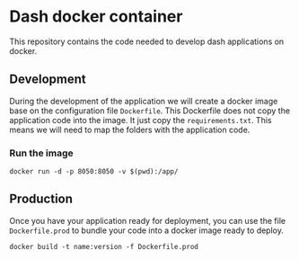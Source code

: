 # Dash docker container

This repository contains the code needed to develop dash applications
on docker.

## Development

During the development of the application we will create a docker image base on the
configuration file `Dockerfile`. This Dockerfile does not copy the application code into
the image. It just copy the `requirements.txt`. This means we will 
need to map the folders with the application code.

### Run the image 

```
docker run -d -p 8050:8050 -v $(pwd):/app/
```

## Production

Once you have your application ready for deployment, you can use the file
`Dockerfile.prod` to bundle your code into a docker image ready to deploy.

```
docker build -t name:version -f Dockerfile.prod
```